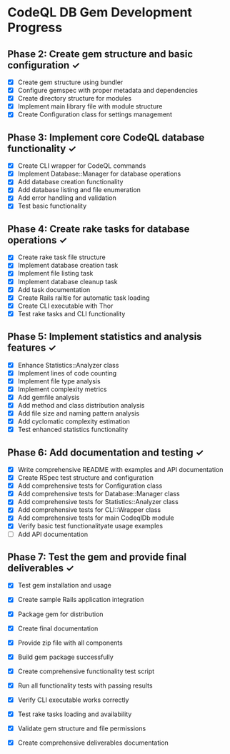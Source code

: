 # CodeQL DB Gem Development Progress

## Phase 2: Create gem structure and basic configuration ✓
- [x] Create gem structure using bundler
- [x] Configure gemspec with proper metadata and dependencies
- [x] Create directory structure for modules
- [x] Implement main library file with module structure
- [x] Create Configuration class for settings management

## Phase 3: Implement core CodeQL database functionality ✓
- [x] Create CLI wrapper for CodeQL commands
- [x] Implement Database::Manager for database operations
- [x] Add database creation functionality
- [x] Add database listing and file enumeration
- [x] Add error handling and validation
- [x] Test basic functionality

## Phase 4: Create rake tasks for database operations ✓
- [x] Create rake task file structure
- [x] Implement database creation task
- [x] Implement file listing task
- [x] Implement database cleanup task
- [x] Add task documentation
- [x] Create Rails railtie for automatic task loading
- [x] Create CLI executable with Thor
- [x] Test rake tasks and CLI functionality

## Phase 5: Implement statistics and analysis features ✓
- [x] Enhance Statistics::Analyzer class
- [x] Implement lines of code counting
- [x] Implement file type analysis
- [x] Implement complexity metrics
- [x] Add gemfile analysis
- [x] Add method and class distribution analysis
- [x] Add file size and naming pattern analysis
- [x] Add cyclomatic complexity estimation
- [x] Test enhanced statistics functionality
## Phase 6: Add documentation and testing ✓
- [x] Write comprehensive README with examples and API documentation
- [x] Create RSpec test structure and configuration
- [x] Add comprehensive tests for Configuration class
- [x] Add comprehensive tests for Database::Manager class
- [x] Add comprehensive tests for Statistics::Analyzer class
- [x] Add comprehensive tests for CLI::Wrapper class
- [x] Add comprehensive tests for main CodeqlDb module
- [x] Verify basic test functionalityate usage examples
- [ ] Add API documentation

## Phase 7: Test the gem and provide final deliverables ✓
- [x] Test gem installation and usage
- [x] Create sample Rails application integration
- [x] Package gem for distribution
- [x] Create final documentation
- [x] Provide zip file with all components
- [x] Build gem package successfully
- [x] Create comprehensive functionality test script
- [x] Run all functionality tests with passing results
- [x] Verify CLI executable works correctly
- [x] Test rake tasks loading and availability
- [x] Validate gem structure and file permissions
- [x] Create comprehensive deliverables documentation

